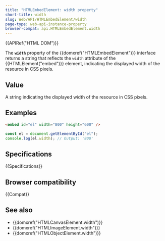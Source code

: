 ```yaml
---
title: "HTMLEmbedElement: width property"
short-title: width
slug: Web/API/HTMLEmbedElement/width
page-type: web-api-instance-property
browser-compat: api.HTMLEmbedElement.width
---
```


{{APIRef("HTML DOM")}}

The **`width`** property of the {{domxref("HTMLEmbedElement")}} interface returns a string that reflects the `width` attribute of the {{HTMLElement("embed")}} element, indicating the displayed width of the resource in CSS pixels.

## Value

A string indicating the displayed width of the resource in CSS pixels.

## Examples

```html
<embed id="el" width="800" height="600" />
```

```js
const el = document.getElementById("el");
console.log(el.width); // Output: '800'
```

## Specifications

{{Specifications}}

## Browser compatibility

{{Compat}}

## See also

- {{domxref("HTMLCanvasElement.width")}}
- {{domxref("HTMLImageElement.width")}}
- {{domxref("HTMLObjectElement.width")}}
